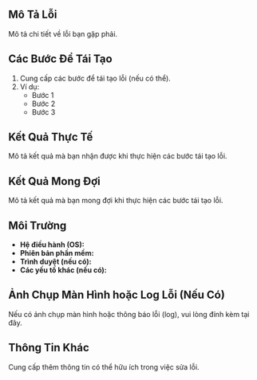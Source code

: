 ## Mô Tả Lỗi

Mô tả chi tiết về lỗi bạn gặp phải.

## Các Bước Để Tái Tạo

1. Cung cấp các bước để tái tạo lỗi (nếu có thể).
2. Ví dụ:
   - Bước 1
   - Bước 2
   - Bước 3

## Kết Quả Thực Tế

Mô tả kết quả mà bạn nhận được khi thực hiện các bước tái tạo lỗi.

## Kết Quả Mong Đợi

Mô tả kết quả mà bạn mong đợi khi thực hiện các bước tái tạo lỗi.

## Môi Trường

- **Hệ điều hành (OS):**
- **Phiên bản phần mềm:**
- **Trình duyệt (nếu có):**
- **Các yếu tố khác (nếu có):**

## Ảnh Chụp Màn Hình hoặc Log Lỗi (Nếu Có)

Nếu có ảnh chụp màn hình hoặc thông báo lỗi (log), vui lòng đính kèm tại đây.

## Thông Tin Khác

Cung cấp thêm thông tin có thể hữu ích trong việc sửa lỗi.
